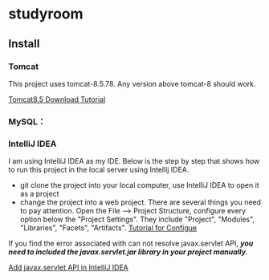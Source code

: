# studyroom

## Install
### Tomcat
This project uses tomcat-8.5.78. Any version above tomcat-8 should work. 

[Tomcat8.5 Download Tutorial](https://www.youtube.com/watch?v=grW6afp8yE4)

### MySQL：


### IntelliJ IDEA
I am using IntelliJ IDEA as my IDE. Below is the step by step that shows how to run this project in the local server using Intellij IDEA.
* git clone the project into your local computer, use IntelliJ IDEA to open it as a project
* change the project into a web project. There are several things you need to pay attention. Open the File —> Project Structure, configure every option below the "Project 
Settings". They include "Project", "Modules", "Libraries", "Facets", "Artifacts". [Tutorial for Configue](https://blog.csdn.net/weixin_44789861/article/details/117396684)

If you find the error associated with can not resolve javax.servlet API, ___you need to included the 
javax.servlet.jar library in your project manually.___

[Add javax.servlet API in IntelliJ IDEA](https://stackoverflow.com/questions/43502232/javaconfig-the-type-javax-servlet-servletcontext-and-javax-servlet-servletexce)
